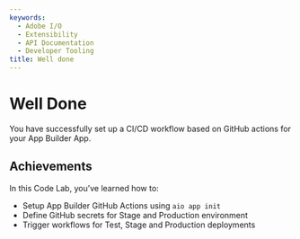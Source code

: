 ```yaml
---
keywords:
  - Adobe I/O
  - Extensibility
  - API Documentation
  - Developer Tooling
title: Well done
---
```


# Well Done

You have successfully set up a CI/CD workflow based on GitHub actions for your App Builder App.

## Achievements

In this Code Lab, you’ve learned how to:

* Setup App Builder GitHub Actions using `aio app init`
* Define GitHub secrets for Stage and Production environment
* Trigger workflows for Test, Stage and Production deployments 
